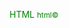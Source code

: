 <!DOCTYPE html>
<html>
	<head>
		<title>html test2</title>
	</head>
	<boty>
		<p style="color:green;align:center">HTML
			<small>html©</small>
		</p>
	</boty>
</html>